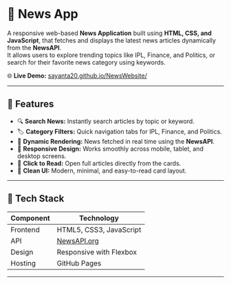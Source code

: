# 📰 News App

A responsive web-based **News Application** built using **HTML, CSS, and JavaScript**, that fetches and displays the latest news articles dynamically from the **NewsAPI**.  
It allows users to explore trending topics like IPL, Finance, and Politics, or search for their favorite news category using keywords.

🌐 **Live Demo:** [sayanta20.github.io/NewsWebsite/](https://sayanta20.github.io/NewsWebsite/) 

---

## 🚀 Features

- 🔍 **Search News:** Instantly search articles by topic or keyword.  
- 🏷️ **Category Filters:** Quick navigation tabs for IPL, Finance, and Politics.  
- 📰 **Dynamic Rendering:** News fetched in real time using the **NewsAPI**.  
- 📱 **Responsive Design:** Works smoothly across mobile, tablet, and desktop screens.  
- 🧭 **Click to Read:** Open full articles directly from the cards.  
- 🎨 **Clean UI:** Modern, minimal, and easy-to-read card layout.

---

## 🧩 Tech Stack

| Component | Technology |
|------------|-------------|
| Frontend   | HTML5, CSS3, JavaScript |
| API        | [NewsAPI.org](https://newsapi.org/) |
| Design     | Responsive with Flexbox |
| Hosting    | GitHub Pages |

---

